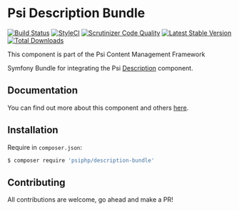 # Psi Description Bundle

[![Build Status](https://travis-ci.org/psiphp/description-bundle.svg?branch=master)](https://travis-ci.org/psiphp/description-bundle)
[![StyleCI](https://styleci.io/repos/68720675/shield)](https://styleci.io/repos/68720675)
[![Scrutinizer Code
Quality](https://scrutinizer-ci.com/g/psiphp/content-type/badges/quality-score.png?b=master)](https://scrutinizer-ci.com/g/psiphp/description-bundle/?branch=master)
[![Latest Stable Version](https://poser.pugx.org/psiphp/description-bundle/version.png)](https://packagist.org/packages/psiphp/description-bundle)
[![Total Downloads](https://poser.pugx.org/psiphp/content-type/d/total.png)](https://packagist.org/packages/psiphp/description-bundle)

This component is part of the Psi Content Management Framework

Symfony Bundle for integrating the Psi [Description](https://github.com/psiphp/description) component.

## Documentation

You can find out more about this component and others
[here](https://psiphp.readthedocs.io/en/latest/components/description-bundle/docs/index.html).

## Installation

Require in `composer.json`:

```bash
$ composer require 'psiphp/description-bundle'
```

## Contributing

All contributions are welcome, go ahead and make a PR!
